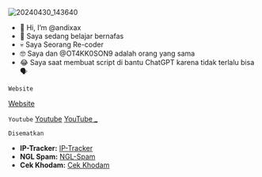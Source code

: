 ![20240430_143640](https://github.com/andixax/andixax/assets/168948944/70811d89-9d13-44a9-838b-978df8a8d2f7)

- 👋 Hi, I’m @andixax
- 🌱 Saya sedang belajar bernafas
- 💀 Saya Seorang Re-coder
- 🤓 Saya dan @OT4KK0SON9 adalah orang yang sama
- 😂 Saya saat membuat script di bantu ChatGPT karena tidak terlalu bisa🗣️

`Website`

 [Website](https://dxdzx.blogspot.com)

 `Youtube`
 [Youtube](https://www.youtube/@andixa-siapa-ya) 
  [YouTube _](https://www.youtube/@OTKKSON9)

```Disematkan```

- **IP-Tracker:** [IP-Tracker](https://github.com/andixax/ip)
- **NGL Spam:** [NGL-Spam](https://github.com/andixax/hawhiwhuwhewhywawirahfhvafidixadixadixadicx)
- **Cek Khodam:** [Cek Khodam](https://github.com/andixax/khodam-cek)


<!---
andixax/andixax is a ✨ special ✨ repository because its `README.md` (this file) appears on your GitHub profile.
You can click the Preview link to take a look at your changes.
--->

